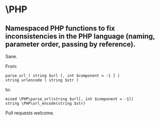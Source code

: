 # \PHP
## Namespaced PHP functions to fix inconsistencies in the PHP language (naming, parameter order, passing by reference).

Sane.

From:

    parse_url ( string $url [, int $component = -1 ] )
    string urlencode ( string $str )
    
to:


    mixed \PHP\parse_url(string $url[, int $component = -1])
    string \PHP\url_encode(string $str)
    
Pull requests welcome.

